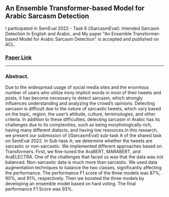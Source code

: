 ## An Ensemble Transformer-based Model for Arabic Sarcasm Detection
I participated in SemEval 2022 - Task 6 (iSarcasmEval): Intended Sarcasm Detection In English and Arabic, and My paper "An Ensemble Transformer-based Model for Arabic Sarcasm Detection" is accepted and published on ACL.

### [Paper Link](https://aclanthology.org/2022.semeval-1.124/)
---

### Abstract.
Due to the widespread usage of social media sites and the enormous number of users who utilize irony implicit words in most of their tweets and posts, it has become necessary to detect sarcasm, which strongly influences understanding and analyzing the crowd’s opinions. Detecting sarcasm is difficult due to the nature of sarcastic tweets, which vary based on the topic, region, the user’s attitude, culture, terminologies, and other criteria. In addition to these difficulties, detecting sarcasm in Arabic has its challenges due to its complexities, such as being morphologically rich, having many different dialects, and having low resources.In this research, we present our submission of (iSarcasmEval) sub-task A of the shared task on SemEval 2022. In Sub-task A; we determine whether the tweets are sarcastic or non-sarcastic. We implemented different approaches based on Transformers. First, we fine-tuned the AraBERT, MARABERT, and AraELECTRA. One of the challenges that faced us was that the data was not balanced. Non-sarcastic data is much more than sarcastic. We used data augmentation techniques to balance the two classes, significantly affecting the performance. The performance F1 score of the three models was 87%, 90%, and 91%, respectively. Then we boosted the three models by developing an ensemble model based on hard voting. The final performance F1 Score was 93%.
